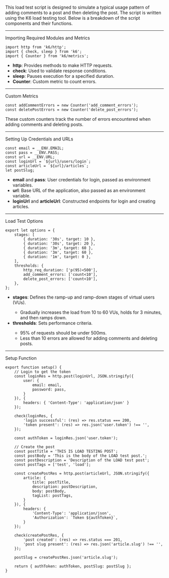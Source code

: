 This load test script is designed to simulate a typical usage pattern of adding comments to a post and then deleting the post. The script is written using the K6 load testing tool. Below is a breakdown of the script components and their functions.

<hr>

Importing Required Modules and Metrics
```
import http from 'k6/http';
import { check, sleep } from 'k6';
import { Counter } from 'k6/metrics';
```

<ul>
<li><b>http</b>: Provides methods to make HTTP requests.</li>
<li><b>check</b>: Used to validate response conditions.</li>
<li><b>sleep</b>: Pauses execution for a specified duration.</li>
<li><b>Counter</b>: Custom metric to count errors.</li>
</ul>
<hr>


Custom Metrics
```
const addCommentErrors = new Counter('add_comment_errors');
const deletePostErrors = new Counter('delete_post_errors');
```
<p>These custom counters track the number of errors encountered when adding comments and deleting posts.</p>
<hr>

Setting Up Credentials and URLs
```
const email = __ENV.EMAIL;
const pass = __ENV.PASS;
const url = __ENV.URL;
const loginUrl = `${url}/users/login`;
const articleUrl = `${url}/articles`;
let postSlug;
```

<ul>
<li><b>email</b> and <b>pass</b>: User credentials for login, passed as environment variables.</li>
<li><b>url</b>: Base URL of the application, also passed as an environment variable.</li>
<li><b>loginUrl</b> and <b>articleUrl</b>: Constructed endpoints for login and creating articles.</li>
</ul>
<hr>

Load Test Options
```
export let options = {
    stages: [
        { duration: '30s', target: 10 }, 
        { duration: '30s', target: 20 }, 
        { duration: '3m', target: 60 },  
        { duration: '3m', target: 60 },  
        { duration: '1m', target: 0 },   
    ],
    thresholds: {
        http_req_duration: ['p(95)<500'], 
        add_comment_errors: ['count<10'], 
        delete_post_errors: ['count<10'], 
    },
};
```
<ul>
<li><b>stages</b>: Defines the ramp-up and ramp-down stages of virtual users (VUs).</li>
<ul>
    <li>Gradually increases the load from 10 to 60 VUs, holds for 3 minutes, and then ramps down.</li>
</ul>
<li><b>thresholds</b>: Sets performance criteria.</li>
<ul>
    <li>95% of requests should be under 500ms.</li>
    <li>Less than 10 errors are allowed for adding comments and deleting posts.</li>
</ul>
</ul>
<hr>

Setup Function
```
export function setup() {
    // Login to get the token
    const loginRes = http.post(loginUrl, JSON.stringify({
        user: {
            email: email,
            password: pass,
        }
    }), {
        headers: { 'Content-Type': 'application/json' }
    });

    check(loginRes, {
        'login successful': (res) => res.status === 200,
        'token present': (res) => res.json('user.token') !== '',
    });

    const authToken = loginRes.json('user.token');

    // Create the post
    const postTitle = 'THIS IS LOAD TESTING POST';
    const postBody = 'This is the body of the LOAD test post.';
    const postDescription = 'Description of the LOAD test post';
    const postTags = ['test', 'load'];

    const createPostRes = http.post(articleUrl, JSON.stringify({
        article: {
            title: postTitle,
            description: postDescription,
            body: postBody,
            tagList: postTags,
        }
    }), {
        headers: {
            'Content-Type': 'application/json',
            'Authorization': `Token ${authToken}`,
        }
    });

    check(createPostRes, {
        'post created': (res) => res.status === 201,
        'post slug present': (res) => res.json('article.slug') !== '',
    });

    postSlug = createPostRes.json('article.slug');

    return { authToken: authToken, postSlug: postSlug };
}
```

